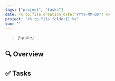 ```yaml
---
tags: ["project", "tasks"]
date: <% tp.file.creation_date("YYYY-MM-DD") %>
project: "<% tp.file.folder() %>"
sum: ""
---
```


> [!quote]

## 🔍 Overview

## ✅ Tasks


